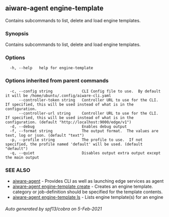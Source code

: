 ## aiware-agent engine-template

Contains subcommands to list, delete and load engine templates.

### Synopsis

Contains subcommands to list, delete and load engine templates.

### Options

```
  -h, --help   help for engine-template
```

### Options inherited from parent commands

```
  -c, --config string             CLI Config file to use.  By default it will be /home/ubuntu/.config/aiware-cli.yaml
      --controller-token string   Controller URL to use for the CLI.  If specified, this will be used instead of what is in the configuration.
      --controller-url string     Controller URL to use for the CLI.  If specified, this will be used instead of what is in the configuration. (default "http://localhost:9000/edge/v1")
  -d, --debug                     Enables debug output
  -f, --format string             The output format.  The values are text, log or json. (default "text")
  -p, --profile string            The profile to use.  If not specified, the profile named 'default' will be used. (default "default")
  -q, --quiet                     Disables output extra output except the main output
```

### SEE ALSO

* [aiware-agent](/cli/aiware-agent.md)	 - Provides CLI as well as launching edge services as agent
* [aiware-agent engine-template create](/cli/aiware-agent_engine-template_create.md)	 - Creates an engine template. category or job-definition should be specified for the template contents.
* [aiware-agent engine-template ls](/cli/aiware-agent_engine-template_ls.md)	 - Lists engine template(s) for an engine

###### Auto generated by spf13/cobra on 5-Feb-2021
